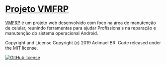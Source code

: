 # [Projeto VMFRP](http://vmfrp.tk/)

[VMFRP](http://vmfrp.tk/) é um projeto web desenvolvido com foco na área de manutenção de celular, reunindo ferramentas para ajudar Profissionais na reparação e manutenção do sistema operacional Android.

Copyright and License
Copyright (c) 2019 Adimael BR. Code released under the MIT license.

[![GitHub license](https://img.shields.io/badge/license-MIT-blue.svg)](https://raw.githubusercontent.com/adimael/projeto-vmfrp/master/LICENSE)
